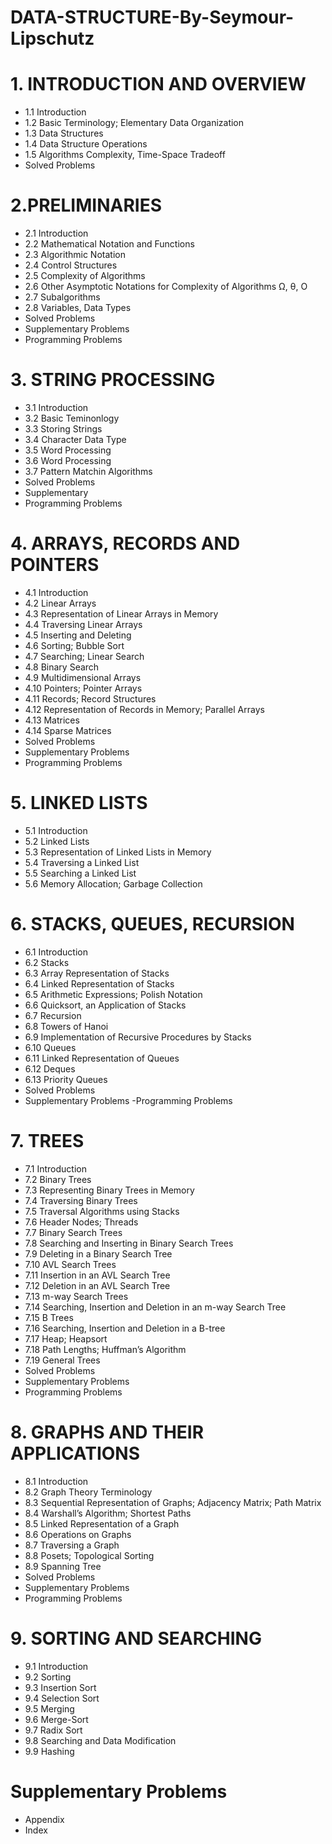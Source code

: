 # DATA-STRUCTURE-By-Seymour-Lipschutz
# 1. INTRODUCTION AND OVERVIEW
- 1.1 Introduction
- 1.2 Basic Terminology; Elementary Data Organization
- 1.3 Data Structures
- 1.4 Data Structure Operations
- 1.5 Algorithms Complexity, Time-Space Tradeoff
- Solved Problems
# 2.PRELIMINARIES
- 2.1 Introduction
- 2.2 Mathematical Notation and Functions
- 2.3 Algorithmic Notation
- 2.4 Control Structures
- 2.5 Complexity of Algorithms
- 2.6 Other Asymptotic Notations for Complexity of Algorithms Ω, θ, O
- 2.7 Subalgorithms
- 2.8 Variables, Data Types
- Solved Problems
- Supplementary Problems
- Programming Problems
# 3. STRING PROCESSING
- 3.1 Introduction
- 3.2 Basic Teminonlogy
- 3.3 Storing Strings
- 3.4 Character Data Type
- 3.5 Word Processing
- 3.6 Word Processing
- 3.7 Pattern Matchin Algorithms
-  Solved Problems
-  Supplementary
-  Programming Problems
# 4. ARRAYS, RECORDS AND POINTERS
- 4.1 Introduction
- 4.2 Linear Arrays
- 4.3 Representation of Linear Arrays in Memory
- 4.4 Traversing Linear Arrays
- 4.5 Inserting and Deleting
- 4.6 Sorting; Bubble Sort
- 4.7 Searching; Linear Search
- 4.8 Binary Search
- 4.9 Multidimensional Arrays
- 4.10 Pointers; Pointer Arrays
- 4.11 Records; Record Structures
- 4.12 Representation of Records in Memory; Parallel Arrays
- 4.13 Matrices
- 4.14 Sparse Matrices
- Solved Problems
- Supplementary Problems
- Programming Problems
# 5. LINKED LISTS
- 5.1 Introduction
- 5.2 Linked Lists
- 5.3 Representation of Linked Lists in Memory
- 5.4 Traversing a Linked List
- 5.5 Searching a Linked List
- 5.6 Memory Allocation; Garbage Collection
# 6. STACKS, QUEUES, RECURSION
- 6.1 Introduction
- 6.2 Stacks 
- 6.3 Array Representation of Stacks
- 6.4 Linked Representation of Stacks
- 6.5 Arithmetic Expressions; Polish Notation
- 6.6 Quicksort, an Application of Stacks
- 6.7 Recursion
- 6.8 Towers of Hanoi
- 6.9 Implementation of Recursive Procedures by Stacks
- 6.10 Queues
- 6.11 Linked Representation of Queues
- 6.12 Deques
- 6.13 Priority Queues
- Solved Problems
- Supplementary Problems
-Programming Problems
# 7. TREES
- 7.1 Introduction
- 7.2 Binary Trees
- 7.3 Representing Binary Trees in Memory
- 7.4 Traversing Binary Trees
- 7.5 Traversal Algorithms using Stacks
- 7.6 Header Nodes; Threads
- 7.7 Binary Search Trees
- 7.8 Searching and Inserting in Binary Search Trees
- 7.9 Deleting in a Binary Search Tree
- 7.10 AVL Search Trees
- 7.11 Insertion in an AVL Search Tree
- 7.12 Deletion in an AVL Search Tree
- 7.13 m-way Search Trees
- 7.14 Searching, Insertion and Deletion in an m-way Search Tree
- 7.15 B Trees
- 7.16 Searching, Insertion and Deletion in a B-tree 
- 7.17 Heap; Heapsort
- 7.18 Path Lengths; Huffman’s Algorithm
- 7.19 General Trees
- Solved Problems
- Supplementary Problems
- Programming Problems
# 8. GRAPHS AND THEIR APPLICATIONS
- 8.1 Introduction
- 8.2 Graph Theory Terminology
- 8.3 Sequential Representation of Graphs; Adjacency Matrix; Path Matrix
- 8.4 Warshall’s Algorithm; Shortest Paths
- 8.5 Linked Representation of a Graph
- 8.6 Operations on Graphs
- 8.7 Traversing a Graph
- 8.8 Posets; Topological Sorting
- 8.9 Spanning Tree
- Solved Problems
- Supplementary Problems
- Programming Problems
# 9. SORTING AND SEARCHING
- 9.1 Introduction
- 9.2 Sorting
- 9.3 Insertion Sort
- 9.4 Selection Sort
- 9.5 Merging
- 9.6 Merge-Sort
- 9.7 Radix Sort
- 9.8 Searching and Data Modification
- 9.9 Hashing
# Supplementary Problems
- Appendix
- Index
